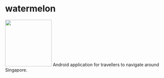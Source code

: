 # watermelon
<img src="http://wikiclipart.com/wp-content/uploads/2016/10/Watermelon-clip-art-7.png" width="150px"/>
Android application for travellers to navigate around Singapore.